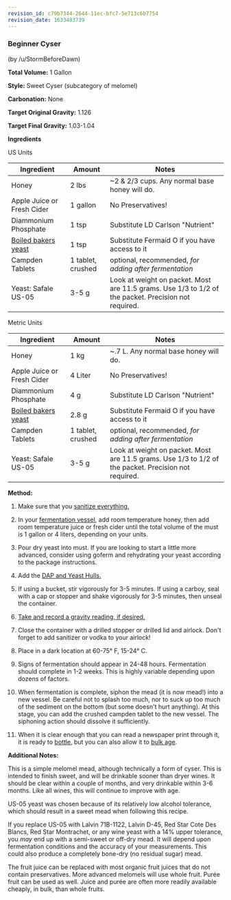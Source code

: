 ```yaml
---
revision_id: c79b7344-2644-11ec-bfc7-5e713c6b7754
revision_date: 1633483739
---
```


### Beginner Cyser

(by /u/StormBeforeDawn)

**Total Volume:** 1 Gallon

**Style:** Sweet Cyser (subcategory of melomel)

**Carbonation:** None

**Target Original Gravity:** 1.126

**Target Final Gravity:** 1.03-1.04

**Ingredients**

US Units

Ingredient| Amount | Notes
---|---|---
Honey | 2 lbs | ~2 &amp; 2/3 cups. Any normal base honey will do.
Apple Juice or Fresh Cider | 1 gallon | No Preservatives!
Diammonium Phosphate | 1 tsp | Substitute LD Carlson "Nutrient"
[Boiled bakers yeast](/ingredients/nutrients#wiki_using_boiled_bread_yeast_.28bby.29_as_a_fermaid_o_substitude) | 1 tsp | Substitute Fermaid O if you have access to it
Campden Tablets | 1 tablet, crushed | optional, recommended, *for adding after fermentation*
Yeast: Safale US-05 | 3-5 g | Look at weight on packet. Most are 11.5 grams. Use 1/3 to 1/2 of the packet. Precision not required.

Metric Units

Ingredient| Amount | Notes
---|---|---
Honey | 1 kg | ~.7 L. Any normal base honey will do.
Apple Juice or Fresh Cider | 4 Liter | No Preservatives!
Diammonium Phosphate | 4 g | Substitute LD Carlson "Nutrient"
[Boiled bakers yeast](/ingredients/nutrients#wiki_using_boiled_bread_yeast_.28bby.29_as_a_fermaid_o_substitude) | 2.8 g | Substitute Fermaid O if you have access to it
Campden Tablets | 1 tablet, crushed | optional, recommended, *for adding after fermentation*
Yeast: Safale US-05 | 3-5 g | Look at weight on packet. Most are 11.5 grams. Use 1/3 to 1/2 of the packet. Precision not required.

**Method:**

1. Make sure that you [sanitize everything.](//process/sanitation)

1. In your [fermentation vessel](//resources/equipment), add room temperature honey, then add room temperature juice or fresh cider until the total volume of the must is 1 gallon or 4 liters, depending on your units.

1. Pour dry yeast into must. If you are looking to start a little more advanced, consider using goferm and rehydrating your yeast according to the package instructions.

1. Add the [DAP and Yeast Hulls.](//ingredients/nutrients)

1. If using a bucket, stir vigorously for 3-5 minutes. If using a carboy, seal with a cap or stopper and shake vigorously for 3-5 minutes, then unseal the container.

1. [Take and record a gravity reading, if desired.](/faq/hydrometer)

1. Close the container with a drilled stopper or drilled lid and airlock. Don't forget to add sanitizer or vodka to your airlock!

1. Place in a dark location at 60-75° F, 15-24° C.

1. Signs of fermentation should appear in 24-48 hours. Fermentation should complete in 1-2 weeks. This is highly variable depending upon dozens of factors.

1. When fermentation is complete, siphon the mead (it is now mead!) into a new vessel. Be careful not to splash too much, nor to suck up too much of the sediment on the bottom (but some doesn't hurt anything). At this stage, you can add the crushed campden tablet to the new vessel. The siphoning action should dissolve it sufficiently.

1. When it is clear enough that you can read a newspaper print through it, it is ready to [bottle](//process/packaging), but you can also allow it to [bulk age](/r/mead/wiki/process/aging).

**Additional Notes:**

This is a simple melomel mead, although technically a form of cyser. This is intended to finish sweet, and will be drinkable sooner than dryer wines. It should be clear within a couple of months, and very drinkable within 3-6 months. Like all wines, this will continue to improve with age. 

US-05 yeast was chosen because of its relatively low alcohol tolerance, which should result in a sweet mead when following this recipe.

If you replace US-05 with Lalvin 71B-1122, Lalvin D-45, Red Star Cote Des Blancs, Red Star Montrachet, or any wine yeast with a 14% upper tolerance, you *may* end up with a semi-sweet or off-dry mead. It will depend upon fermentation conditions and the accuracy of your measurements. This could also produce a completely bone-dry (no residual sugar) mead.

The fruit juice can be replaced with most organic fruit juices that do not contain preservatives.  More advanced melomels will use whole fruit. Purée fruit can be used as well. Juice and purée are often more readily available cheaply, in bulk, than whole fruits.